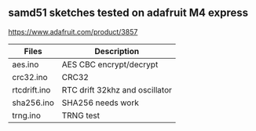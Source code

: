 ##    samd51 sketches tested on adafruit M4 express
https://www.adafruit.com/product/3857

Files | Description
---|---
aes.ino  |      AES CBC encrypt/decrypt
crc32.ino  |    CRC32
rtcdrift.ino |  RTC drift 32khz and oscillator
sha256.ino |  SHA256 needs work
trng.ino   |    TRNG test
